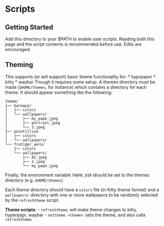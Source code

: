 # Scripts

## Getting Started
Add this directory to your $PATH to enable user scripts. Reading both this page
and the script contents is recommended before use. Edits are encouraged.

## Theming
This supports (or will support) basic theme functionality for:
    * hyprpaper
    * kitty
    * waybar
Though it requires some setup. A themes directory must be made (`$HOME/themes`,
for instance) which contains a directory for each theme. It should appear 
something like the following:
```
theme/
├── baroque/
│   ├── colors
│   └── wallpapers/
│       ├── my_pape.jpeg
│       ├── portrait.jpeg
│       └── 3.jpeg
├── pointillism
│   ├── colors
│   └── wallpapers/
└── frutiger_aero/
    ├── colors
    └── wallpapers/
        ├── A1.jpeg
        ├── 2.jpeg
        └── my_pape.jpeg
```
Finally, the environment variable `THEME_DIR` should be set to the themes 
directory (e.g. `$HOME/themes`)

Each theme directory should have a `colors` file (in Kitty theme format) and 
a `wallpapers/` directory with one or more wallpapers to be randomly selected 
by the `refreshtheme` script.

**Theme scripts**:
    - `refreshtheme`: will make theme changes to kitty, hyperpapr, waybar
    - `settheme <theme>`: sets the theme, and also calls `refreshtheme`

